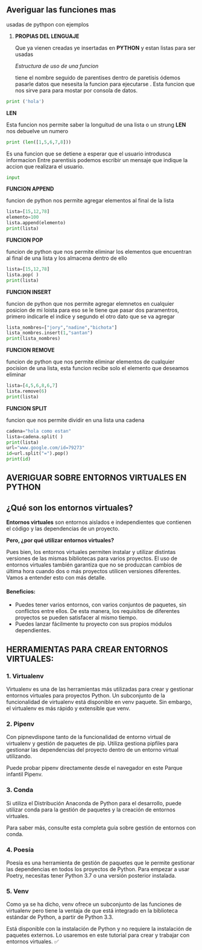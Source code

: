 ## Averiguar las funciones mas 
usadas de pythpon con ejemplos
1. **PROPIAS DEL LENGUAJE**
   
   Que ya vienen creadas ye insertadas en **PYTHON**  y estan listas para ser usadas

   *Estructura de uso de una funcion*
    
    tiene el nombre seguido de parentises
    dentro de paretisis ódemos pasarle datos que nesesita la funcion para ejecutarse
    . Esta funcion que nos sirve para  para mostar por consola de datos.
```PYTHON
print ('hola')
```
**LEN**

Esta funcion nos permite saber la longuitud de una lista o un strung **LEN** nos debuelve un numero
```PYTHON
print (len([1,5,6,7,8]))
```
Es una funcion que se detiene a esperar que el usuario introdusca informacion
Entre parentisis podemos escribir un mensaje que indique la accion que realizara el usuario.
```PYTHON
input
```
**FUNCION APPEND**

funcion de python nos permite agregar elementos al final de la lista

```PYTHON
lista=[15,12,78]
elemento=100
lista.append(elemento)
print(lista)
```
**FUNCION POP**

funcion de python que nos permite eliminar los elementos que encuentran al final de una lista
y los almacena dentro de ello
```PYTHON
lista=[15,12,78]
lista.pop( )
print(lista)
```
**FUNCION INSERT**

funcion de python que nos permite agregar elemnetos en cualquier posicion de mi loista para eso se le tiene que pasar dos paramentros, primero indicarle el indice y segundo el otro dato que se va agregar
```PYTHON
lista_nombres=["jory","nadine","bichota"]
lista_nombres.insert(1,"santan")
print(lista_nombres)
```
**FUNCION REMOVE**

funcion de python que nos permite eliminar elementos de cualquier pocision de una lista, esta funcion recibe solo el elemento que deseamos eliminar 
```PYTHON
lista=[4,5,6,8,6,7]
lista.remove(6)
print(lista)
```
**FUNCION SPLIT**

funcion que nos permite dividir en una lista una cadena
```PYTHON
cadena="hola como estan"
lista=cadena.split( )
print(lista)
url="www.google.com/id=79273"
id=url.split("=").pop()
print(id)
```

## AVERIGUAR SOBRE ENTORNOS VIRTUALES EN PYTHON

## ¿Qué son los entornos virtuales?
**Entornos virtuales** son entornos aislados e independientes que contienen el código y las dependencias de un proyecto.

**Pero, ¿por qué utilizar entornos virtuales?**

Pues bien, los entornos virtuales permiten instalar y utilizar distintas versiones de las mismas bibliotecas para varios proyectos. El uso de entornos virtuales también garantiza que no se produzcan cambios de última hora cuando dos o más proyectos utilicen versiones diferentes. Vamos a entender esto con más detalle.

#### **Beneficios:**

- Puedes tener varios entornos, con varios conjuntos de paquetes, sin conflictos entre ellos. De esta manera, los requisitos de diferentes proyectos se pueden satisfacer al mismo tiempo.
- Puedes lanzar fácilmente tu proyecto con sus propios módulos dependientes.
  
## HERRAMIENTAS PARA CREAR ENTORNOS VIRTUALES:


### 1. Virtualenv
Virtualenv es una de las herramientas más utilizadas para crear y gestionar entornos virtuales para proyectos Python. Un subconjunto de la funcionalidad de virtualenv está disponible en venv paquete. Sin embargo, el virtualenv es más rápido y extensible que venv.

### 2. Pipenv
Con pipnevdispone tanto de la funcionalidad de entorno virtual de virtualenv y gestión de paquetes de pip. Utiliza gestiona pipfiles para gestionar las dependencias del proyecto dentro de un entorno virtual utilizando.

Puede probar pipenv directamente desde el navegador en este Parque infantil Pipenv.

### 3. Conda
Si utiliza el Distribución Anaconda de Python para el desarrollo, puede utilizar conda para la gestión de paquetes y la creación de entornos virtuales.

Para saber más, consulte esta completa guía sobre gestión de entornos con conda.

### 4. Poesía
Poesía es una herramienta de gestión de paquetes que le permite gestionar las dependencias en todos los proyectos de Python. Para empezar a usar Poetry, necesitas tener Python 3.7 o una versión posterior instalada.

### 5. Venv
Como ya se ha dicho, venv ofrece un subconjunto de las funciones de virtualenv pero tiene la ventaja de que está integrado en la biblioteca estándar de Python, a partir de Python 3.3.

Está disponible con la instalación de Python y no requiere la instalación de paquetes externos. Lo usaremos en este tutorial para crear y trabajar con entornos virtuales. ✅